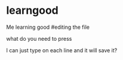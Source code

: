 # learngood
Me learning good
#editing the file

what do you need to press

I can just type on each line and it will save it?

